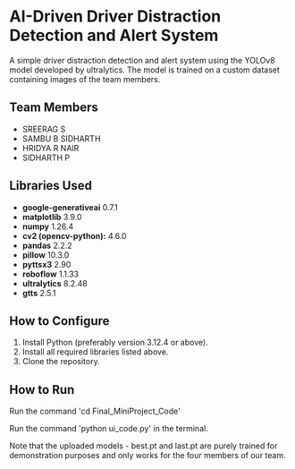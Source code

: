 # AI-Driven Driver Distraction Detection and Alert System
A simple driver distraction detection and alert system using the YOLOv8 model developed by ultralytics. The model is trained on a custom dataset containing images of the team members.

## Team Members
- SREERAG S
- SAMBU B SIDHARTH
- HRIDYA R NAIR
- SIDHARTH P

## Libraries Used
- **google-generativeai** 0.7.1
- **matplotlib** 3.9.0
- **numpy** 1.26.4
- **cv2 (opencv-python):** 4.6.0
- **pandas** 2.2.2
- **pillow** 10.3.0
- **pyttsx3** 2.90
- **roboflow** 1.1.33
- **ultralytics** 8.2.48
- **gtts** 2.5.1

## How to Configure
1. Install Python (preferably version 3.12.4 or above).
2. Install all required libraries listed above.
3. Clone the repository.

## How to Run
Run the command 'cd Final_MiniProject_Code'

Run the command 'python ui_code.py' in the terminal.

Note that the uploaded models - best.pt and last.pt are purely trained for demonstration purposes and only works for the four members of our team.

